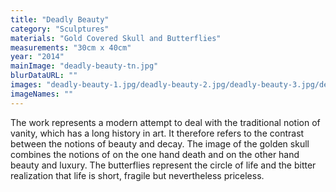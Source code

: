 ```yaml
---
title: "Deadly Beauty"
category: "Sculptures"
materials: "Gold Covered Skull and Butterflies"
measurements: "30cm x 40cm"
year: "2014"
mainImage: "deadly-beauty-tn.jpg"
blurDataURL: ""
images: "deadly-beauty-1.jpg/deadly-beauty-2.jpg/deadly-beauty-3.jpg/deadly-beauty-4.jpg/deadly-beauty-5.jpg"
imageNames: ""
---
```


The work represents a modern attempt to deal with the traditional notion of vanity, which has a long history in art. It therefore refers to the contrast between the notions of beauty and decay. The image of the golden skull combines the notions of on the one hand death and on the other hand beauty and luxury. The butterflies represent the circle of life and the bitter realization that life is short, fragile but nevertheless priceless.
